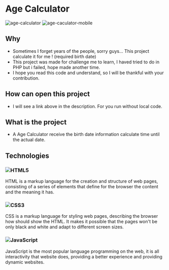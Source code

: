 # Age Calculator

![age-calculator](https://github.com/luizgmelo/age-calculator/assets/88911920/2f6c6e28-623b-4aca-9457-d425dc2997ee)
![age-caculator-mobile](https://github.com/luizgmelo/age-calculator/assets/88911920/37315937-bd1f-4006-a874-224eb33cf04b)

## Why
- Sometimes I forget years of the people, sorry guys... This project calculate it for me ! (required birth date)
- This project was made for challenge me to learn, I haved tried to do in PHP but i failed, hope made another time.
- I hope you read this code and understand, so I will be thankful with your contribution.

## How can open this project
- I will see a link above in the description. For you run without local code.

## What is the project
- A Age Calculator receive the birth date information calculate time until the actual date.

## Technologies
### ![HTML5](https://img.shields.io/badge/html5-%23E34F26.svg?logo=html5&logoColor=white) 
HTML is a markup language for the creation and structure of web pages, consisting of a series of elements that define for the browser the content and the meaning it has.
### ![CSS3](https://img.shields.io/badge/css3-%231572B6.svg?logo=css3&logoColor=white)
CSS is a markup language for styling web pages, describing the browser how should show the HTML. It makes it possible that the pages won't be only black and white and adapt to different screen sizes.
### ![JavaScript](https://img.shields.io/badge/javascript-%23323330.svg?logo=javascript&logoColor=%23F7DF1E)
JavaScript is the most popular language programming on the web, it is all interactivity that website does, providing a better experience and providing dynamic websites.

